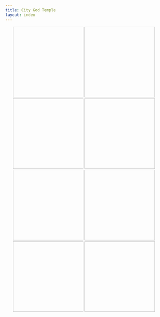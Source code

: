 ```yaml
---
title: City God Temple
layout: index
---
```


<div id="introduction">
  <p>
  </p>
</div>

<table id=pictures>

  <ul>
    <img scr="" width=220px height=220px>
    <img scr="" width=220px height=220px>
    <img scr="" width=220px height=220px>
    <img scr="" width=220px height=220px>
    <br>
    <img scr="" width=220px height=220px>
    <img scr="" width=220px height=220px>
    <img scr="" width=220px height=220px>
    <img scr="" width=220px height=220px>
  </ul>

</table>
